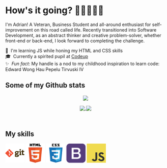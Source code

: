 # How's it going? 👋👨🏽‍💻💬

I'm Adrian! A Veteran, Business Student and all-around enthusiast for self-improvement on this road called life. Recently transitioned into Software Development, as an abstract thinker and creative problem-solver, whether front-end or back-end, I look forward to completing the challenge.

🌱&nbsp; I'm learning JS while honing my HTML and CSS skills<br>
🎓&nbsp; Currently a spirited pupil at [Codeup](https://codeup.com)<br>
✨&nbsp; <em>Fun fact</em>: My handle is a nod to my childhood inspiration to learn code: Edward Wong Hau Pepelu Tirvuski IV<br>

## Some of my Github stats

<p align="center">
  <img height="145em"align="center" src="http://github-readme-streak-stats.herokuapp.com?user=radicaladi&theme=dark&hide_border=false&date_format=j%20M%5B%20Y%5D&fire=DD5B28" />
</p>
<p align="center">
<a href="https://github.com/radicaladi">
  <img height="140em" align="center" src="https://github-readme-stats.vercel.app/api/top-langs/?username=radicaladi&layout=compact&theme=dark&langs_count=6" />
</a>
<a href="https://github.com/radicaladi">
  <img height="140em" align="center" src="https://github-readme-stats.vercel.app/api?username=radicaladi&theme=dark&layout=compact&repo=convoychat&hide=stars,prs&custom_title=Adrian's GitHub Stats" />
</a>
</p><br>

## My skills
<p align="left">
  <img alt="Git" width="60em" src="https://raw.githubusercontent.com/github/explore/80688e429a7d4ef2fca1e82350fe8e3517d3494d/topics/git/git.png" />
  <img alt="HTML5" width="60em" src="https://raw.githubusercontent.com/github/explore/80688e429a7d4ef2fca1e82350fe8e3517d3494d/topics/html/html.png" />
  <img alt="CSS3" width="60em" src="https://raw.githubusercontent.com/github/explore/80688e429a7d4ef2fca1e82350fe8e3517d3494d/topics/css/css.png" />
  <img alt="Bootstrap" width="60em" src="https://raw.githubusercontent.com/github/explore/80688e429a7d4ef2fca1e82350fe8e3517d3494d/topics/bootstrap/bootstrap.png" />
  <img alt="JavaScript" width="60em" src="https://raw.githubusercontent.com/github/explore/80688e429a7d4ef2fca1e82350fe8e3517d3494d/topics/javascript/javascript.png" />
</p>
